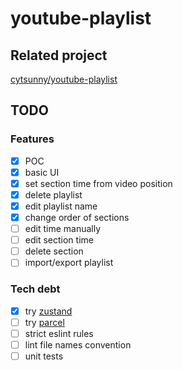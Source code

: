 # youtube-playlist

## Related project

[cytsunny/youtube-playlist](https://github.com/cytsunny/youtube-playlist?tab=readme-ov-file)

## TODO

### Features

- [x] POC
- [x] basic UI
- [x] set section time from video position
- [x] delete playlist
- [x] edit playlist name
- [x] change order of sections
- [ ] edit time manually
- [ ] edit section time
- [ ] delete section
- [ ] import/export playlist

### Tech debt

- [x] try [zustand](https://github.com/pmndrs/zustand)
- [ ] try [parcel](https://parceljs.org/recipes/web-extension/) 
- [ ] strict eslint rules
- [ ] lint file names convention
- [ ] unit tests

